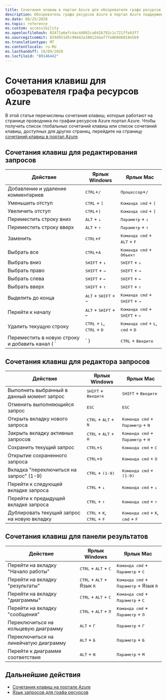 ```yaml
---
title: Сочетания клавиш в портал Azure для обозревателя графа ресурсов Azure
description: Обозреватель графа ресурсов Azure в портал Azure поддерживает сочетания клавиш, помогающие выполнять действия и переходы.
ms.date: 08/25/2020
ms.topic: reference
ms.custom: accessibility
ms.openlocfilehash: 02471a6efc4ac4d002ca641b792c1c721ffeb3f7
ms.sourcegitcommit: 829d951d5c90442a38012daaf77e86046018e5b9
ms.translationtype: MT
ms.contentlocale: ru-RU
ms.lasthandoff: 10/09/2020
ms.locfileid: "89146442"
---
```

# <a name="keyboard-shortcuts-for-azure-resource-graph-explorer"></a>Сочетания клавиш для обозревателя графа ресурсов Azure

В этой статье перечислены сочетания клавиш, которые работают на странице проводника по графам ресурсов Azure портал Azure. Чтобы получить список глобальных сочетаний клавиш или список сочетаний клавиш, доступных для других страниц, перейдите на страницу [сочетаний клавиш в портал Azure](../../../azure-portal/azure-portal-keyboard-shortcuts.md).

## <a name="keyboard-shortcuts-for-editing-queries"></a>Сочетания клавиш для редактирования запросов

| Действие | Ярлык Windows | Ярлык Mac |
|---|---|---|
|Добавление и удаление комментариев |<kbd>CTRL</kbd>+<kbd>/</kbd> | <kbd>Процессор</kbd>+<kbd>/</kbd> |
|Уменьшить отступ |<kbd>CTRL</kbd> + <kbd>[</kbd> |<kbd>Команда cmd</kbd> + <kbd>[</kbd> |
|Увеличить отступ |<kbd>CTRL</kbd>+<kbd>]</kbd> |<kbd>Команда cmd</kbd> + <kbd>]</kbd> |
|Переместить строку вниз |<kbd>ALT</kbd> + <kbd>↓</kbd> |<kbd>Параметр</kbd> + <kbd>↓</kbd> |
|Переместить строку вверх |<kbd>ALT</kbd> + <kbd>↑</kbd> |<kbd>Параметр</kbd> + <kbd>↑</kbd> |
|Заменить |<kbd>CTRL</kbd>+<kbd>F</kbd> |<kbd>Команда cmd</kbd> + <kbd>ALT</kbd> + <kbd>F</kbd> |
|Выбрать все |<kbd>CTRL</kbd>+<kbd>A</kbd> |<kbd>Команда cmd</kbd> + <kbd>Объект</kbd> |
|Выбрать вниз |<kbd>SHIFT</kbd> + <kbd>↓</kbd> |<kbd>SHIFT</kbd> + <kbd>↓</kbd> |
|Выбрать право |<kbd>SHIFT</kbd> + <kbd>→</kbd> |<kbd>SHIFT</kbd> + <kbd>→</kbd> |
|Выбрать слева |<kbd>SHIFT</kbd> + <kbd>←</kbd> |<kbd>SHIFT</kbd> + <kbd>←</kbd> |
|Выбрать вверх |<kbd>SHIFT</kbd> + <kbd>↑</kbd> |<kbd>SHIFT</kbd> + <kbd>↑</kbd> |
|Выделить до конца |<kbd>ALT</kbd> + <kbd>SHIFT</kbd> + <kbd>→</kbd> |<kbd>Команда cmd</kbd> + <kbd>SHIFT</kbd> + <kbd>→</kbd> |
|Перейти к началу |<kbd>ALT</kbd> + <kbd>SHIFT</kbd> + <kbd>←</kbd> |<kbd>Команда cmd</kbd> + <kbd>SHIFT</kbd> + <kbd>←</kbd> |
|Удалить текущую строку |<kbd>CTRL</kbd> + <kbd>L</kbd>, <kbd>CTRL</kbd> + <kbd>D</kbd>  |<kbd>Команда cmd</kbd> + <kbd>L</kbd>, <kbd>cmd</kbd> + <kbd>D</kbd> |
|Переместить в новую строку и добавить канал ( `|` ) |<kbd>CTRL</kbd> + <kbd>Введите</kbd> |<kbd>Команда cmd</kbd> + <kbd>Введите</kbd> |

## <a name="keyboard-shortcuts-for-the-query-editor"></a>Сочетания клавиш для редактора запросов

| Действие | Ярлык Windows | Ярлык Mac |
|---|---|---|
|Выполнить выбранный в данный момент запрос |<kbd>SHIFT</kbd> + <kbd>Введите</kbd> | <kbd>SHIFT</kbd> + <kbd>Введите</kbd> |
|Отменить выполняющийся запрос |<kbd>ESC</kbd> | <kbd>ESC</kbd> |
|Открыть вкладку нового запроса |<kbd>CTRL</kbd> + <kbd>ALT</kbd> + <kbd>N</kbd> | <kbd>Команда cmd</kbd> + <kbd>Параметр</kbd> + <kbd>N</kbd> |
|Закрыть вкладку активных запросов |<kbd>CTRL</kbd> + <kbd>ALT</kbd> + <kbd>Н</kbd> | <kbd>Команда cmd</kbd> + <kbd>Параметр</kbd> + <kbd>Н</kbd> |
|Сохранить текущий запрос |<kbd>CTRL</kbd>+<kbd>S</kbd> | <kbd>Команда cmd</kbd> + <kbd>С</kbd> |
|Открытие сохраненного запроса |<kbd>CTRL</kbd>+<kbd>O</kbd> | <kbd>Команда cmd</kbd> + <kbd>O</kbd> |
|Вкладка "переключиться на запрос" (1-9) |<kbd>CTRL</kbd> + <kbd>(1-9)</kbd> | <kbd>Команда cmd</kbd> + <kbd>(1-9)</kbd> |
|Перейти к следующей вкладке запроса |<kbd>CTRL</kbd> + <kbd>↓</kbd> | <kbd>Команда cmd</kbd> + <kbd>↓</kbd> |
|Перейти к предыдущей вкладке запроса |<kbd>CTRL</kbd> + <kbd>↑</kbd> | <kbd>Команда cmd</kbd> + <kbd>↑</kbd> |
|Дублировать текущий запрос на новую вкладку |<kbd>CTRL</kbd> + <kbd>K</kbd>, <kbd>CTRL</kbd> + <kbd>F</kbd> | <kbd>Команда cmd</kbd> + <kbd>K</kbd>, <kbd>cmd</kbd> + <kbd>F</kbd> |

## <a name="keyboard-shortcuts-for-the-results-pane"></a>Сочетания клавиш для панели результатов

| Действие | Ярлык Windows | Ярлык Mac |
|---|---|---|
|Перейти на вкладку "Начало работы"  |<kbd>CTRL</kbd> + <kbd>ALT</kbd> + <kbd>С</kbd> | <kbd>Команда cmd</kbd> + <kbd>Параметр</kbd> + <kbd>С</kbd> |
|Перейти на вкладку "результаты"  |<kbd>CTRL</kbd> + <kbd>ALT</kbd> + Язык <kbd>R</kbd> | <kbd>Команда cmd</kbd> + <kbd>Параметр</kbd> + Язык <kbd>R</kbd> |
|Перейти на вкладку "диаграммы"  |<kbd>CTRL</kbd> + <kbd>ALT</kbd> + <kbd>C</kbd> | <kbd>Команда cmd</kbd> + <kbd>Параметр</kbd> + <kbd>C</kbd> |
|Перейти на вкладку "сообщения"  |<kbd>CTRL</kbd> + <kbd>ALT</kbd> + <kbd>Л</kbd> | <kbd>Команда cmd</kbd> + <kbd>Параметр</kbd> + <kbd>Л</kbd> |
|Переключиться на кольцевую диаграмму  |<kbd>ALT</kbd> + <kbd>Г</kbd> | <kbd>Параметр</kbd> + <kbd>Г</kbd> |
|Переключиться на линейчатую диаграмму  |<kbd>ALT</kbd> + <kbd>Б</kbd> | <kbd>Параметр</kbd> + <kbd>Б</kbd> |
|Перейти к диаграмме соответствия  |<kbd>ALT</kbd> + <kbd>N</kbd> | <kbd>Параметр</kbd> + <kbd>М</kbd> |

## <a name="next-steps"></a>Дальнейшие действия

- [Сочетания клавиш на портале Azure](../../../azure-portal/azure-portal-keyboard-shortcuts.md)
- [Язык запросов для графа ресурсов](../concepts/query-language.md)

